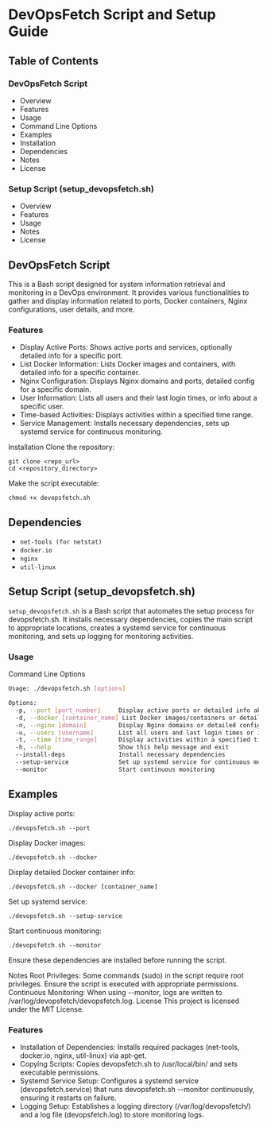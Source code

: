 # DevOpsFetch Script and Setup Guide
## Table of Contents
### DevOpsFetch Script
- Overview
- Features
- Usage
- Command Line Options
- Examples
- Installation
- Dependencies
- Notes
- License
### Setup Script (setup_devopsfetch.sh)
- Overview
- Features
- Usage
- Notes
- License
## DevOpsFetch Script 
This is a Bash script designed for system information retrieval and monitoring in a DevOps environment. It provides various functionalities to gather and display information related to ports, Docker containers, Nginx configurations, user details, and more.

### Features 
- Display Active Ports: Shows active ports and services, optionally detailed info for a specific port.
- List Docker Information: Lists Docker images and containers, with detailed info for a specific container.
- Nginx Configuration: Displays Nginx domains and ports, detailed config for a specific domain.
- User Information: Lists all users and their last login times, or info about a specific user.
- Time-based Activities: Displays activities within a specified time range.
- Service Management: Installs necessary dependencies, sets up systemd service for continuous monitoring.

Installation
Clone the repository:
```
git clone <repo_url>
cd <repository_directory>
```
Make the script executable:
```
chmod +x devopsfetch.sh
```

## Dependencies
- `net-tools (for netstat)`
- `docker.io`
- `nginx`
- `util-linux`

## Setup Script (setup_devopsfetch.sh)
`setup_devopsfetch.sh` is a Bash script that automates the setup process for devopsfetch.sh. It installs necessary dependencies, copies the main script to appropriate locations, creates a systemd service for continuous monitoring, and sets up logging for monitoring activities.



### Usage
Command Line Options 
```bash
Usage: ./devopsfetch.sh [options]

Options:
  -p, --port [port_number]     Display active ports or detailed info about a specific port
  -d, --docker [container_name] List Docker images/containers or detailed info about a specific container
  -n, --nginx [domain]         Display Nginx domains or detailed config for a specific domain
  -u, --users [username]       List all users and last login times or info about a specific user
  -t, --time [time_range]      Display activities within a specified time range
  -h, --help                   Show this help message and exit
  --install-deps               Install necessary dependencies
  --setup-service              Set up systemd service for continuous monitoring
  --monitor                    Start continuous monitoring
```


## Examples
Display active ports:
```
./devopsfetch.sh --port
```

Display Docker images:
```
./devopsfetch.sh --docker
```

Display detailed Docker container info:
```
./devopsfetch.sh --docker [container_name]
```


Set up systemd service:
```
./devopsfetch.sh --setup-service
```
Start continuous monitoring:
```
./devopsfetch.sh --monitor
```

Ensure these dependencies are installed before running the script.

Notes
Root Privileges: Some commands (sudo) in the script require root privileges. Ensure the script is executed with appropriate permissions.
Continuous Monitoring: When using --monitor, logs are written to /var/log/devopsfetch/devopsfetch.log.
License <a name="license-devopsfetch"></a>
This project is licensed under the MIT License.


### Features
- Installation of Dependencies: Installs required packages (net-tools, docker.io, nginx, util-linux) via apt-get.
- Copying Scripts: Copies devopsfetch.sh to /usr/local/bin/ and sets executable permissions.
- Systemd Service Setup: Configures a systemd service (devopsfetch.service) that runs devopsfetch.sh --monitor continuously, ensuring it restarts on failure.
- Logging Setup: Establishes a logging directory (/var/log/devopsfetch/) and a log file (devopsfetch.log) to store monitoring logs.
